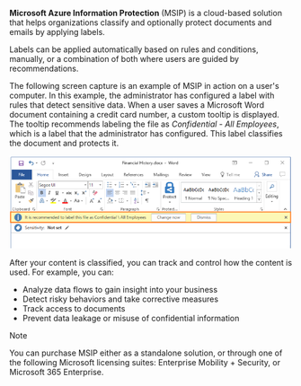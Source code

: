 **Microsoft Azure Information Protection** (MSIP) is a cloud-based solution that helps organizations classify and optionally protect documents and emails by applying labels. 

Labels can be applied automatically based on rules and conditions, manually, or a combination of both where users are guided by recommendations.

The following screen capture is an example of MSIP in action on a user's computer. In this example, the administrator has configured a label with rules that detect sensitive data. When a user saves a Microsoft Word document containing a credit card number, a custom tooltip is displayed. The tooltip recommends labeling the file as *Confidential - All Employees*, which is a label that the administrator has configured. This label classifies the document and protects it.

![Screenshot of a Microsoft Word window with the previously described message displaying](../media/6-info-protect-recommend-callout.png)

After your content is classified, you can track and control how the content is used. For example, you can:

- Analyze data flows to gain insight into your business
- Detect risky behaviors and take corrective measures
- Track access to documents
- Prevent data leakage or misuse of confidential information

> [!NOTE] 
> You can purchase MSIP either as a standalone solution, or through one of the following Microsoft licensing suites: Enterprise Mobility + Security, or Microsoft 365 Enterprise. 
